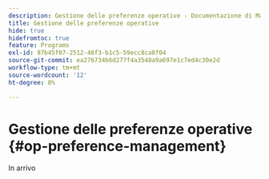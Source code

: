 ```yaml
---
description: Gestione delle preferenze operative - Documentazione di Marketo - Documentazione del prodotto
title: Gestione delle preferenze operative
hide: true
hidefromtoc: true
feature: Programs
exl-id: 97b45f07-2512-46f3-b1c5-59ecc8ca8f04
source-git-commit: ea276734b6d277f4a3548a9a697e1c7ed4c30e2d
workflow-type: tm+mt
source-wordcount: '12'
ht-degree: 0%

---
```


# Gestione delle preferenze operative {#op-preference-management}

In arrivo
